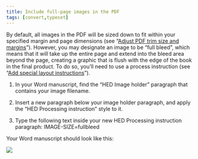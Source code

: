 ```yaml
---
title: Include full-page images in the PDF
tags: [convert,typeset]
---
```

 
<html><body><section data-type="chapter" class="hsecchapter" data-hederis-type="hsecchapter" id="include-full-page-images" data-pi-attrs="id: include-full-page-images; data-tags: convert,typeset;" role="doc-chapter" data-tags="convert,typeset" data-author-name=" " data-book-title=" " title="Include full-page images in the PDF"><p class="hblkp" data-hederis-type="hblkp" id="pRhQSyWQf">By default, all images in the PDF will be sized down to fit within your specified margin and page dimensions (see &#8220;<a href="{% link _docs/adjust-trim-and-margins.md %}" data-hederis-type="hspana" id="pRJ2coo2F"><span class="Hyperlink" data-hederis-type="hspnspan" id="p8ZXfi7Cj">Adjust PDF trim size and margins</span></a>&#8221;). However, you may designate an image to be &#8220;full bleed&#8221;, which means that it will take up the entire page and extend into the bleed area beyond the page, creating a graphic that is flush with the edge of the book in the final product. To do so, you&#8217;ll need to use a process instruction (see &#8220;<a href="{% link _docs/custom-design.md %}" data-hederis-type="hspana" id="pFnWeciVL"><span class="Hyperlink" data-hederis-type="hspnspan" id="preJcuLwh">Add special layout instructions</span></a>&#8221;).</p><ol class="hwprnumlist" data-hederis-type="hwprnumlist" id="pW0vf7TtK"><li class="hblkoli" data-hederis-type="hblkoli" id="liYMh07yCm"><p class="hblkoli" data-hederis-type="hblklip" id="p6kNYH8Iy">In your Word manuscript, find the &#8220;HED Image holder&#8221; paragraph that contains your image filename.</p></li><li class="hblkoli" data-hederis-type="hblkoli" id="liakzS2vOr"><p class="hblkoli" data-hederis-type="hblklip" id="pczo5SSJP">Insert a new paragraph below your image holder paragraph, and apply the &#8220;HED Processing instruction&#8221; style to it.</p></li><li class="hblkoli" data-hederis-type="hblkoli" id="liiYLVl4rA"><p class="hblkoli" data-hederis-type="hblklip" id="p6CcBXqTH">Type the following text inside your new HED Processing instruction paragraph: IMAGE-SIZE=fullbleed</p></li></ol><p class="hblkp" data-hederis-type="hblkp" id="pl6yqvYEp">Your Word manuscript should look like this:</p><img data-hederis-type="hblkimg" class="hblkimg" id="pYQlkfAB0" src="fullbleed_1.png" data-img-src="fullbleed_1.png"/></section></body></html>
